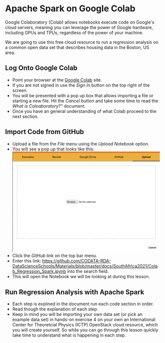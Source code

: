 # Apache Spark on Google Colab

Google Colaboratory (Colab) allows notebooks execute code on Google's cloud servers, meaning you can leverage the power of Google hardware, including GPUs and TPUs, regardless of the power of your machine. 

We are going to use this free cloud resource to run a regression analysis on a common open data set that describes housing data in the Boston, US area. 

## Log Onto Google Colab

   * Point your browser at the [Google Colab](https://colab.research.google.com) site.
   * If you are not signed in use the _Sign In_ button on the top right of the screen. 
   * You will be presented with a pop up box that allows importing a file or starting a new file. Hit the _Cancel_ button and take some time to read the _What is Coloaboratory?"_ document. 
   * Once you have an general understanding of what Colab proceed to the next section.

## Import Code from GitHub

   * Upload a file from the _File_ menu using the _Upload Notebook_ option. 
   * You will see a pop up that looks like this:
   ![](Colab_Open.png)
   * Click the _GitHub_ link on the top bar menu.
   * Enter this link: https://github.com/CODATA-RDA-DataScienceSchools/Materials/blob/master/docs/SouthAfrica2021/Colab_Regression_Spark.ipynb into the search field.
   * This will open the Notebook we will be looking at during this lesson.

## Run Regression Analysis with Apache Spark
   * Each step is explined in the document run each code section in order. 
   * Read though the explanation of each step.
   * Keep in mind you will be importing your own data set (or pick an example data set) in hands-on exercise 4 on your own an International Center for Theoretcial Physics (ICTP) OpenStack cloud resource, which you will create yourself. So while you can go through this lesson quickly take time to understand what is happening in each step. 
